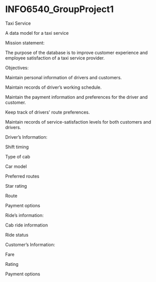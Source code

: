 # INFO6540_GroupProject1

Taxi Service  


A data model for a taxi service  

  
Mission statement: 


The purpose of the database is to improve customer experience and employee satisfaction of a taxi service provider.  


Objectives:


Maintain personal information of drivers and customers.  

Maintain records of driver’s working schedule. 

Maintain the payment information and preferences for the driver and customer. 

Keep track of drivers' route preferences. 

Maintain records of service-satisfaction levels for both customers and drivers.  


Driver’s Information: 

Shift timing  

Type of cab 

Car model 

Preferred routes  

Star rating 

Route 

Payment options 

  

Ride’s information: 

Cab ride information 

Ride status  

  

Customer’s Information:

Fare 

Rating 

Payment options 

